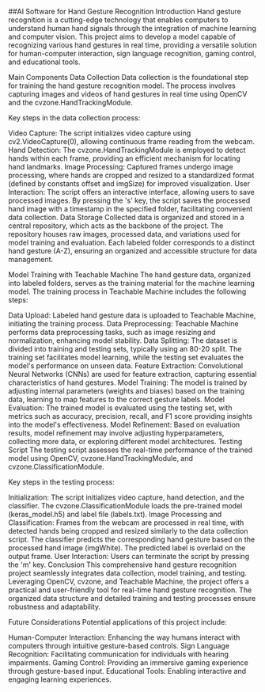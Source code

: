 ##AI Software for Hand Gesture Recognition
Introduction
Hand gesture recognition is a cutting-edge technology that enables computers to understand human hand signals through the integration of machine learning and computer vision. This project aims to develop a model capable of recognizing various hand gestures in real time, providing a versatile solution for human-computer interaction, sign language recognition, gaming control, and educational tools.

Main Components
Data Collection
Data collection is the foundational step for training the hand gesture recognition model. The process involves capturing images and videos of hand gestures in real time using OpenCV and the cvzone.HandTrackingModule.

Key steps in the data collection process:

Video Capture: The script initializes video capture using cv2.VideoCapture(0), allowing continuous frame reading from the webcam.
Hand Detection: The cvzone.HandTrackingModule is employed to detect hands within each frame, providing an efficient mechanism for locating hand landmarks.
Image Processing: Captured frames undergo image processing, where hands are cropped and resized to a standardized format (defined by constants offset and imgSize) for improved visualization.
User Interaction: The script offers an interactive interface, allowing users to save processed images. By pressing the 's' key, the script saves the processed hand image with a timestamp in the specified folder, facilitating convenient data collection.
Data Storage
Collected data is organized and stored in a central repository, which acts as the backbone of the project. The repository houses raw images, processed data, and variations used for model training and evaluation. Each labeled folder corresponds to a distinct hand gesture (A-Z), ensuring an organized and accessible structure for data management.

Model Training with Teachable Machine
The hand gesture data, organized into labeled folders, serves as the training material for the machine learning model. The training process in Teachable Machine includes the following steps:

Data Upload: Labeled hand gesture data is uploaded to Teachable Machine, initiating the training process.
Data Preprocessing: Teachable Machine performs data preprocessing tasks, such as image resizing and normalization, enhancing model stability.
Data Splitting: The dataset is divided into training and testing sets, typically using an 80-20 split. The training set facilitates model learning, while the testing set evaluates the model's performance on unseen data.
Feature Extraction: Convolutional Neural Networks (CNNs) are used for feature extraction, capturing essential characteristics of hand gestures.
Model Training: The model is trained by adjusting internal parameters (weights and biases) based on the training data, learning to map features to the correct gesture labels.
Model Evaluation: The trained model is evaluated using the testing set, with metrics such as accuracy, precision, recall, and F1 score providing insights into the model's effectiveness.
Model Refinement: Based on evaluation results, model refinement may involve adjusting hyperparameters, collecting more data, or exploring different model architectures.
Testing Script
The testing script assesses the real-time performance of the trained model using OpenCV, cvzone.HandTrackingModule, and cvzone.ClassificationModule.

Key steps in the testing process:

Initialization: The script initializes video capture, hand detection, and the classifier. The cvzone.ClassificationModule loads the pre-trained model (keras_model.h5) and label file (labels.txt).
Image Processing and Classification: Frames from the webcam are processed in real time, with detected hands being cropped and resized similarly to the data collection script. The classifier predicts the corresponding hand gesture based on the processed hand image (imgWhite). The predicted label is overlaid on the output frame.
User Interaction: Users can terminate the script by pressing the 'm' key.
Conclusion
This comprehensive hand gesture recognition project seamlessly integrates data collection, model training, and testing. Leveraging OpenCV, cvzone, and Teachable Machine, the project offers a practical and user-friendly tool for real-time hand gesture recognition. The organized data structure and detailed training and testing processes ensure robustness and adaptability.

Future Considerations
Potential applications of this project include:

Human-Computer Interaction: Enhancing the way humans interact with computers through intuitive gesture-based controls.
Sign Language Recognition: Facilitating communication for individuals with hearing impairments.
Gaming Control: Providing an immersive gaming experience through gesture-based input.
Educational Tools: Enabling interactive and engaging learning experiences.
